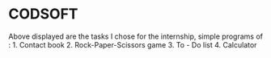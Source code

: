 # CODSOFT
Above displayed are the tasks I chose for the internship, 
simple programs of :
       1. Contact book
       2. Rock-Paper-Scissors game 
       3. To - Do list
       4. Calculator

